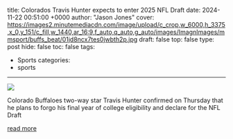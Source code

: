 title: Colorados Travis Hunter expects to enter 2025 NFL Draft
date: 2024-11-22 00:51:00 +0000
author: "Jason Jones"
cover: https://images2.minutemediacdn.com/image/upload/c_crop,w_6000,h_3375,x_0,y_151/c_fill,w_1440,ar_16:9,f_auto,q_auto,g_auto/images/ImagnImages/mmsport/buffs_beat/01jd8ncx7tes0jwbth2p.jpg
draft: false
top: false
type: post
hide: false
toc: false
tags:
  - Sports
categories:
  - sports
---

![](https://images2.minutemediacdn.com/image/upload/c_crop,w_6000,h_3375,x_0,y_151/c_fill,w_1440,ar_16:9,f_auto,q_auto,g_auto/images/ImagnImages/mmsport/buffs_beat/01jd8ncx7tes0jwbth2p.jpg)

Colorado Buffaloes two-way star Travis Hunter confirmed on Thursday that he plans to forgo his final year of college eligibility and declare for the NFL Draft

[read more](https://www.si.com/college/colorado/football/colorado-s-travis-hunter-expects-to-enter-2025-nfl-draft)
